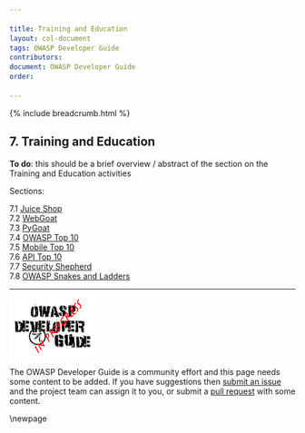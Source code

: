 ```yaml
---

title: Training and Education
layout: col-document
tags: OWASP Developer Guide
contributors:
document: OWASP Developer Guide
order:

---
```


{% include breadcrumb.html %}

## 7. Training and Education

**To do**: this should be a brief overview / abstract of the section on the Training and Education activities

Sections:

7.1 [Juice Shop](#juice-shop)  
7.2 [WebGoat](#webgoat)  
7.3 [PyGoat](#pygoat)  
7.4 [OWASP Top 10](#owasp-top-10)  
7.5 [Mobile Top 10](#mobile-top-10)  
7.6 [API Top 10](#api-top-10)  
7.7 [Security Shepherd](#security-shepherd)  
7.8 [OWASP Snakes and Ladders](#owasp-snakes-and-ladders)  

----

![Developer Guide](../assets/images/dg_wip.png)

The OWASP Developer Guide is a community effort and this page needs some content to be added.
If you have suggestions then [submit an issue][issue0900] and the project team can assign it to you,
or submit a [pull request][pr] with some content.

[issue0900]: https://github.com/OWASP/www-project-developer-guide/issues/new?labels=enhancement&template=request.md&title=Update:%2009-training-education/00-toc
[pr]: https://github.com/OWASP/www-project-developer-guide/pulls

\newpage
